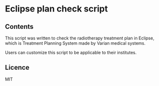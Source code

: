 # Eclipse plan check script

## Contents
This script was written to check the radiotherapy treatment plan in Eclipse, which is Treatment Planning System made by Varian medical systems.

Users can customize this script to be applicable to their institutes.

## Licence
MIT

